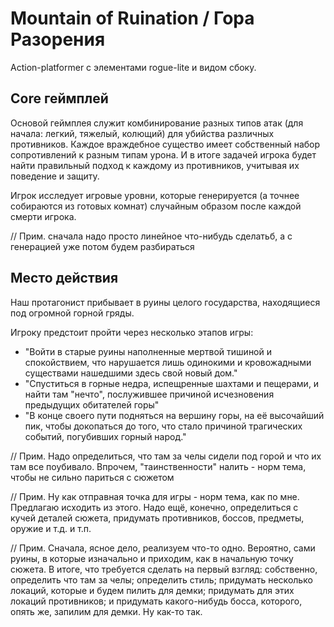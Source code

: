 # Mountain of Ruination / Гора Разорения
Action-platformer с элементами rogue-lite и видом сбоку. 

## Core геймплей
Основой геймплея служит комбинирование разных типов атак (для начала: легкий,
тяжелый, колющий) для убийства различных противников. Каждое враждебное 
существо имеет собственный набор сопротивлений к разным типам урона. И в итоге 
задачей игрока будет найти правильный подход к каждому из противников, 
учитывая их поведение и защиту.

Игрок исследует игровые уровни, которые генерируется (а точнее собираются из
готовых комнат) случайным образом после каждой смерти игрока.

// Прим. сначала надо просто линейное что-нибудь сделатьб, а с генерацией 
уже потом будем разбираться

## Место действия
Наш протагонист прибывает в руины целого государства, находящиеся 
под огромной горной гряды. 

Игроку предстоит пройти через несколько этапов игры: 
* "Войти в старые руины наполненные мертвой тишиной и спокойствием, что нарушается 
лишь одинокими и кровожадными существами нашедшими здесь свой новый дом."
* "Спуститься в горные недра, испещренные шахтами и пещерами, и найти там "нечто",
послужившее причиной исчезновения предыдущих обитателей горы" 
* "В конце своего пути подняться на вершину горы, на её высочайший пик, чтобы докопаться
до того, что стало причиной трагических событий, погубивших горный народ."

// Прим. Надо определиться, что там за челы сидели под горой и что их там все 
поубивало. Впрочем, "таинственности" налить - норм тема, чтобы не сильно париться с сюжетом

// Прим. Ну как отправная точка для игры - норм тема, как по мне. Предлагаю исходить 
из этого. Надо ещё, конечно, определиться с кучей деталей сюжета, придумать противников,
боссов, предметы, оружие и т.д. и т.п.

// Прим. Сначала, ясное дело, реализуем что-то одно. Вероятно, сами руины, в которые
изначально и приходим, как в начальную точку сюжета. В итоге, что требуется сделать на 
первый взгляд: собственно, определить что там за челы; определить стиль; придумать 
несколько локаций, которые и будем пилить для демки; придумать для этих локаций противников;
и придумать какого-нибудь босса, которого, опять же, запилим для демки. Ну как-то так.
